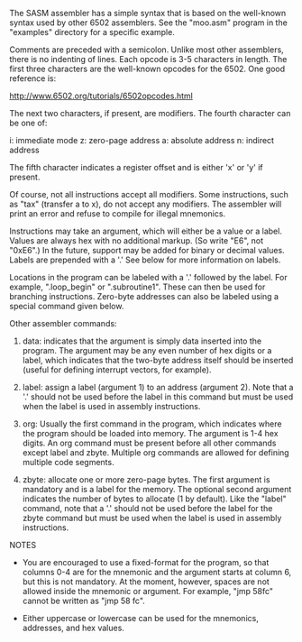The SASM assembler has a simple syntax that is based on the well-known syntax used by other 6502 assemblers. See the "moo.asm" program in the "examples" directory for a specific example.

Comments are preceded with a semicolon. Unlike most other assemblers, there is no indenting of lines. Each opcode is 3-5 characters in length. The first three characters are the well-known opcodes for the 6502. One good reference is:

http://www.6502.org/tutorials/6502opcodes.html

The next two characters, if present, are modifiers. The fourth character can be one of:

i: immediate mode
z: zero-page address
a: absolute address
n: indirect address

The fifth character indicates a register offset and is either 'x' or 'y' if present.

Of course, not all instructions accept all modifiers. Some instructions, such as "tax" (transfer a to x), do not accept any modifiers. The assembler will print an error and refuse to compile for illegal mnemonics.

Instructions may take an argument, which will either be a value or a label. Values are always hex with no additional markup. (So write "E6", not "0xE6".) In the future, support may be added for binary or decimal values. Labels are prepended with a '.' See below for more information on labels.

Locations in the program can be labeled with a '.' followed by the label. For example, ".loop_begin" or ".subroutine1". These can then be used for branching instructions. Zero-byte addresses can also be labeled using a special command given below.

Other assembler commands:

1) data: indicates that the argument is simply data inserted into the program. The argument may be any even number of hex digits or a label, which indicates that the two-byte address itself should be inserted (useful for defining interrupt vectors, for example).

2) label: assign a label (argument 1) to an address (argument 2). Note that a '.' should not be used before the label in this command but must be used when the label is used in assembly instructions.

3) org: Usually the first command in the program, which indicates where the program should be loaded into memory. The argument is 1-4 hex digits. An org command must be present before all other commands except label and zbyte. Multiple org commands are allowed for defining multiple code segments.

4) zbyte: allocate one or more zero-page bytes. The first argument is mandatory and is a label for the memory. The optional second argument indicates the number of bytes to allocate (1 by default). Like the "label" command, note that a '.' should not be used before the label for the zbyte command but must be used when the label is used in assembly instructions.

NOTES
* You are encouraged to use a fixed-format for the program, so that columns 0-4 are for the mnemonic and the argument starts at column 6, but this is not mandatory. At the moment, however, spaces are not allowed inside the mnemonic or argument. For example, "jmp 58fc" cannot be written as "jmp 58 fc".

* Either uppercase or lowercase can be used for the mnemonics, addresses, and hex values.

